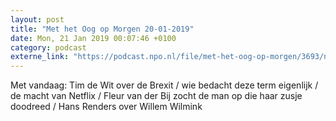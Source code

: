 ```yaml
---
layout: post
title: "Met het Oog op Morgen 20-01-2019"
date: Mon, 21 Jan 2019 00:07:46 +0100
category: podcast
externe_link: "https://podcast.npo.nl/file/met-het-oog-op-morgen/3693/nporadio1_met-het-oog-op-morgen_20190121_met-het-oog-op-morgen-20-01-2019_QPZV0X.mp3"
---
```


Met vandaag: Tim de Wit over de Brexit / wie bedacht deze term eigenlijk / de macht van Netflix / Fleur van der Bij zocht de man op die haar zusje doodreed / Hans Renders over Willem Wilmink
